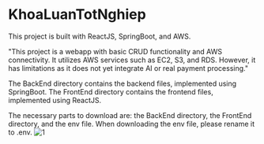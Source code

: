 # KhoaLuanTotNghiep 

This project is built with ReactJS, SpringBoot, and AWS.

"This project is a webapp with basic CRUD functionality and AWS connectivity. It utilizes AWS services such as EC2, S3, and RDS. However, it has limitations as it does not yet integrate AI or real payment processing."

The BackEnd directory contains the backend files, implemented using SpringBoot.
The FrontEnd directory contains the frontend files, implemented using ReactJS.

The necessary parts to download are: the BackEnd directory, the FrontEnd directory, and the env file. When downloading the env file, please rename it to .env.
![1](https://github.com/user-attachments/assets/919fcb87-c0fb-4693-8ed2-a4da696d91b6)
